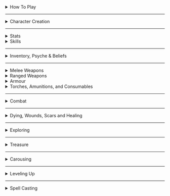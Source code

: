 <details><summary>How To Play</summary>
<p>
  
The referee describes a situation, and you tell what your character would do in that context. The referee might ask you to roll a 20-faced die and add a number from your character sheet to the roll to see if you succeed in your action. If the situation is easy, the result must be above 10 to succeed, if it’s normal, you have to beat 15, and if it’s hard, 20. Either way, the referee describes the new situation, and so on.

Sometimes, the referee might tell you that the situation gives you advantage or disadvantage. Rolling with advantage means you roll twice and choose the best result. Disadvantage is the opposite.

</p>
</details>

* * *

<details><summary>Character Creation</summary>
<p>

You have two core stats: **Fortitude** and **Willpower**. Roll 1D6+2 for each to determine their value.

You also have as many **Hit Points** as your Fortitude score.

You can have as many things in your **Inventory** as twice your Fortitude score.
You can have as many things in your **Psyche** as twice your Willpower score.

Choose a Character Class. Add the class’s starting equipment to your Inventory, its skills and spells to your Psyche and the class’ Template A abilities to your character sheet.

</p>
</details>

* * *

<details><summary>Stats</summary>
<p>

Your stats and skills cannot be higher than 10. If a stat becomes 0, you become paralyzed.

**Fortitude** represents your physical prowess. You roll it for strength and endurance-related feats.

**Willpower** represents your mind and personality. You roll it for social interactions, but also to resist spells and overwhelming emotions such as fear.
	
**Hit Points** (or HP) is the amount of damage you can take before getting Wounded.

**Armor** is the amount of damage you ignore when an attack hits you, to a minnimum of 1. You have 0 armor by default.
	
</p>
	
</details><details><summary>Skills</summary>
<p>

A **Skill** starts with a value of 5. When asked to roll for an action, you can use one of your skills instead of the stat the referee tells you to use if it would thematically make sense. Your skills are stored in your Psyche.

Acrobatics
Appraise
Bluff
Climb
Craft
Diplomacy
Disable Device
Disguise
Escape Artist
Fly
Handle Animal
Heal
Intimidate
Knowledge
Linguistics
Perception
Perform
Profession
Ride
Sense Motive
Skill Checks
Sleight of Hand
Spellcraft
Stealth
Survival
Swim
Use Magic Device 
	
</p>
</details>

* * *

<details><summary>Inventory, Psyche & Beliefs</summary>
<p>

**Inventory**. You have as many slots as twice your Fortitude. Inventory slots can be filled with objects, but also get filled with the Scars and mutations you gain along the way. You gain Scars when you get Wounded and they can only be removed by magic.

Small items like potions and daggers can be stacked in your inventory in packs of 4 of the same type. It takes your turn to retrieve an item during combat unless it is in your first 3 slots.

**Psyche**. You have as many slots as twice your Willpower. Psyche slots can be filled with Skills, Spells, Followers and Beliefs, but also with emotional scars you gain along the way. You gain scars when you get Wounded.

You cannot go above your psyche slot limit, but you can always forget a Skill, a Spell, or a Belief, or send a follower back home. You can’t, however, get rid of a scar like that.

You can have as many **Beliefs** as you want, and they can be anything. You can change them and add more each time you level up. At the end of a game session, if you have taken a risk for one of your beliefs, you can increase one of your skills by 1. If a Skill reaches a score of 10 this way, you can remove one emotional scar.
	
</p>
</details>

* * *

<details><summary>Melee Weapons</summary>
<p>
	
Improvised (wine bottle, chair) 1D4 damage, can be thrown

Light (dagger, javelin) 1D6 damage, can be thrown

Medium (sword, axe) 1D8 damage, 1D10 with two hands

Heavy (greatsword, greataxe) 1D12 damage, needs two hands

Pole (spear, halberd) 1D8 damage, needs two hands,
You have advantage when dodging melee attacks from creatures you’ve hit this turn
	
</p>
</details>

<details><summary>Ranged Weapons</summary>
<p>

Light (darts) 1 damage, can attack twice

Medium (sling) 1D4 damage

Heavy (bow) 1D6 damage, needs two hands

Mechanical (crossbow, musket) 1D12 damage, needs two hands,
must take one action to recharge
	
</p>
</details>

<details><summary>Armour</summary>
<p>

Armour grants Resistance which reduces incoming damage to a minnimum of one.

| Item     | Resistance |  Worth   | Slots | Details                          |
| -------- |:----------:|:--------:|:-----:| -------------------------------- |
| Gambeson |     1      | Mundane  |   1   |                                  |
| Chain    |     2      | Valuable |   2   | All Stealth becomes Hard checks. |
| Plate    |     4      | Treasure |   3   | Same as chain. Sink like a rock. |
	
</p>
</details>

<details><summary>Torches, Amunitions, and Consumables</summary>
<p>

Some items like torches have a finite use, represented by a D6. After 10 minutes of usage, roll the die. On a result of 1, the item is getting closer to depletion and the D6 becomes a D4. When you roll a 1 on the D4, you only have one use of the item left before it is depleted.

This system can be used for ammunitions too, in that case, instead of 10 minutes of usage, you roll after each battle where ammunition was used.

</p>
</details>

* * *

<details><summary>Combat</summary>
<p>

Turn Order: You act before the monsters unless they have surprised you.

Your Turn: You can move nearby, speak and do one other action, like casting a spell or attacking.

Attacking: Roll your weapon’s damage die and the referee subtracts it from the target’s HP. Reducing a monster’s HP to 0 kills it.

Resistance: The referee will tell you if the monster’s attack you. They will roll the monsters damage die and tell you the resluts. Reduce incoming damage by your Resistance score to a minnimum of 1.

</p>
</details>

* * *

<details><summary>Dying, Wounds, Scars and Healing</summary>
<p>

**Dying**: When you reach 0 Hit Points, you start dying. While you are dying, you gain a **Wound** at the end of each of your turns. If you reach 10 Wounds, you die. Each point of damage you take while dying also gives you an extra Wound.

While dying, you can spend your whole turn to attempt to stabilize. Make a hard Fortitude roll. On a success, you stop dying and have 1 HP. An ally that can reach you with an appropriate Skill or tool can spend their turn making a hard Willpower roll for the same effect. You also stop dying if you recover HP any other way.

Stabilizing does not heal your accumulated Wounds. Instead, you gain a **Scar**. You choose whether the scar will take an Inventory slot or a Psyche slot. As long as you have it, all your rolls against the danger that puts you in that situation are easy rolls.

**Healing**: A 8 hours rest heals all HP losses and consumes 1 ration for the team.

Medical care heals all Wounds. Medical care happens when you end an adventure in a safe location with healers.
	
</p>
</details>

* * *

<details><summary>Exploring</summary>
<p>

Time is tracked differently when you travel outdoors or in a dungeon. Dungeons are divided in rooms. Inside a dungeon, any worthwhile action like investigating a room or battling takes 10 minutes. You roll to see if your torches deplete every 10 minutes and the referee rolls for random encounters every 30 minutes. You can cross 10 safe rooms you have explored per 10 minutes, or 3 if you want to be discreet.

The world outside of a dungeon is divided in hexagons. Any worthwhile action like crossing or exploring a hex lasts 4h of the day (Dawn, Midday, Afternoon, Dusk, Evening, or Night). The referee rolls for encounters each time you enter a new location, explore a location or rest.

</p>
</details>

* * *

<details><summary>Treasure</summary>
<p>

Each object you find has a certain value assigned by the referee:

- trash (worthless)
- mundane (bag of silver coins)
- valuable (bag of gold coins)
- treasure (bag of platinum coins)

When in town, you can trade items from one category for another in the same category (at the referee’s discretion, just say what you are looking for). Alternatively, 4 mundane objects are worth 1 valuable, and 4 valuables are worth 1 treasure.

</p>
</details>

* * *

<details><summary>Carousing</summary>
<p>

When you are back to town after an adventure, it is time to spend your loot. Here are a few options:
	
<details><summary>Celebrate</summary>
<p>

Get drunk and get known! For each Valuable spent in such way, you gain a hangover and a new random friend in town. This friend will do favours for you but stay in this town. If you end up spending the equivalent of a Treasure, one of your friends becomes a Follower and goes with you in your adventures, acting as a class-less character (until it levels up!). Followers take Psyche slots.

</p>
</details>

<details><summary>Build a Home</summary>
<p>

Spending a Valuable this way will give you 1 piece of mundane furniture. If you end up spending the equivalent of a Treasure, you also become the owner of a 30’ x 30’ structure of the shape you want.

</p>
</details>

<details><summary>Train a Skill</summary>
<p>

Spending a Valuable this way will let you increase one of your skills by 1. If you end up spending the equivalent of a Treasure, you can learn a new skill of your choice instead and put 5 points in it.

</p>
</details>

Some options open up when you have access to specific things:
	
<details><summary>Study a Spellbook</summary>
<p>

You need a Spellbook and a Treasure worth of materials to study magic. When you study, you choose which book you are studying, gain the knowledge contained in it and roll for one of its spells. If you already know the spell, roll again.

</p>
</details>

<details><summary>Craft with Materials</summary>
<p>

You need raw materials (like the skin of a monster you’ve slain) to craft and spend as much loot as you want on tools. The object you craft can be anything made mainly with the provided materials. If you used mundane tools, the result will be mundane; if you spend valuable tools, the object will be special; and if you spend the equivalent of a treasure for the tools, it will be magical. Discuss what you want with the referee.

</p>
</details>

<details><summary>Tame a Captured Creature</summary>
<p>

You need to have captured a feral Beast. You must spend 1 valuable for each of its Hit Dice to make it one of your followers. Each extra valuable spent training the beast teaches it a one-word order. Otherwise, it only acts to eat or in self-defence.

</p>
</details>
	

<details><summary>Contact a Horror from Beyond</summary>
<p>

You need to have an eldritch book or a way to contact an Horror. For each Valuable spent in this ritual, roll on the mutation table, choose one of the results and add it to your Inventory. The specific horrors listed on this website have their own mutation tables with extra potential benefits.

</p>
</details>
	

<details><summary>Make a Pact with a Celestial Being</summary>
<p>

You need to have a holy book or a way to contact a Divine Creature. For each Valuable spent in this ritual, roll on the Celestial Pact table in the divine creature’s description, then choose among the quests and rewards your rolled. You become bound to both and lose your soul if you fail the quest.

</p>
</details>
	

<details><summary>Build a Construct</summary>
<p>

You must have an instruction manual. Each Construct has specific instructions in their description, but it always requires magic and a lot of Treasures. On a success, you gain a very powerful follower. It is expected the party pools their resources together to craft a construct.

</p>
</details>
	

<details><summary>Bind an Elemental</summary>
<p>

You need to have the core of an Elemental Spirit and spend a Treasure in arcane materials. Roll on the binding table in the elemental’s description. You also gain a Spell Dice.

</p>
</details>

</p>
</details>

* * *

<details><summary>Leveling Up</summary>
<p>

You level up when you spend the equivalent of a Treasure in any of the carousing activities mentioned above. When you level up:

- Increase your HP by 2 (up to 20 total).
- Increase one of your stats by 1 (up to 10).
- Gain the next template of your class or take the first template of another class (up to 4 templates total).

</p>
</details>

* * *

<details><summary>Spell Casting</summary>
<p>

Some classes can cast spells. They have Spell Dice (SD).

**Casting a Spell**
Whenever you cast a spell, you choose how many SD to invest into it. The result of the spell depends on the number of [dice] and their [sum].

If a SD rolls a 1, 2 or 3, you don’t lose it. Otherwise, you lose it until you get a night of sleep. You can’t cast without SD.

Every time you roll doubles you get closer to Catastrophe.

**Catastrophe**
Every time you roll doubles you gain 1 Doom Point. Roll a D20. If you roll equal to or below your doom score, you trigger a catastrophe. They will end your wizardly career if you don’t quest to avoid your doom.

**Sigil**
Some spells mention a Sigil. It’s your unique symbol. A spell cast with a Sigil takes 10 minutes to cast, but lasts forever. You can have as many Sigils up as you have templates of a spellcasting class.

</p>
</details>
